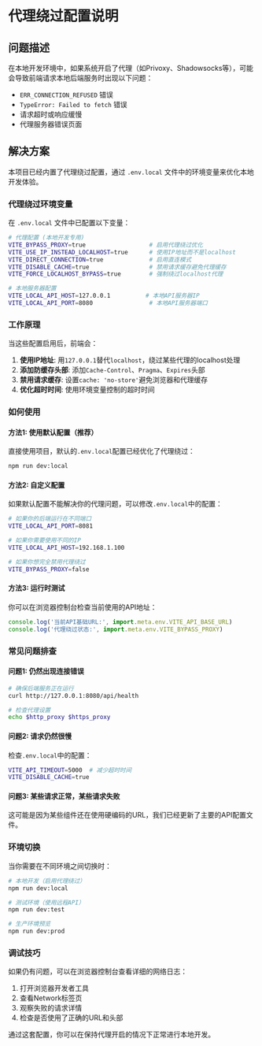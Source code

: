 # 代理绕过配置说明

## 问题描述

在本地开发环境中，如果系统开启了代理（如Privoxy、Shadowsocks等），可能会导致前端请求本地后端服务时出现以下问题：

- `ERR_CONNECTION_REFUSED` 错误
- `TypeError: Failed to fetch` 错误
- 请求超时或响应缓慢
- 代理服务器错误页面

## 解决方案

本项目已经内置了代理绕过配置，通过 `.env.local` 文件中的环境变量来优化本地开发体验。

### 代理绕过环境变量

在 `.env.local` 文件中已配置以下变量：

```bash
# 代理配置 (本地开发专用)
VITE_BYPASS_PROXY=true                  # 启用代理绕过优化
VITE_USE_IP_INSTEAD_LOCALHOST=true      # 使用IP地址而不是localhost
VITE_DIRECT_CONNECTION=true             # 启用直连模式
VITE_DISABLE_CACHE=true                 # 禁用请求缓存避免代理缓存
VITE_FORCE_LOCALHOST_BYPASS=true        # 强制绕过localhost代理

# 本地服务器配置
VITE_LOCAL_API_HOST=127.0.0.1          # 本地API服务器IP
VITE_LOCAL_API_PORT=8080                # 本地API服务器端口
```

### 工作原理

当这些配置启用后，前端会：

1. **使用IP地址**: 用`127.0.0.1`替代`localhost`，绕过某些代理的localhost处理
2. **添加防缓存头部**: 添加`Cache-Control`、`Pragma`、`Expires`头部
3. **禁用请求缓存**: 设置`cache: 'no-store'`避免浏览器和代理缓存
4. **优化超时时间**: 使用环境变量控制的超时时间

### 如何使用

#### 方法1: 使用默认配置（推荐）
直接使用项目，默认的`.env.local`配置已经优化了代理绕过：

```bash
npm run dev:local
```

#### 方法2: 自定义配置
如果默认配置不能解决你的代理问题，可以修改`.env.local`中的配置：

```bash
# 如果你的后端运行在不同端口
VITE_LOCAL_API_PORT=8081

# 如果你需要使用不同的IP
VITE_LOCAL_API_HOST=192.168.1.100

# 如果你想完全禁用代理绕过
VITE_BYPASS_PROXY=false
```

#### 方法3: 运行时测试
你可以在浏览器控制台检查当前使用的API地址：

```javascript
console.log('当前API基础URL:', import.meta.env.VITE_API_BASE_URL)
console.log('代理绕过状态:', import.meta.env.VITE_BYPASS_PROXY)
```

### 常见问题排查

#### 问题1: 仍然出现连接错误
```bash
# 确保后端服务正在运行
curl http://127.0.0.1:8080/api/health

# 检查代理设置
echo $http_proxy $https_proxy
```

#### 问题2: 请求仍然很慢
检查`.env.local`中的配置：
```bash
VITE_API_TIMEOUT=5000  # 减少超时时间
VITE_DISABLE_CACHE=true
```

#### 问题3: 某些请求正常，某些请求失败
这可能是因为某些组件还在使用硬编码的URL，我们已经更新了主要的API配置文件。

### 环境切换

当你需要在不同环境之间切换时：

```bash
# 本地开发（启用代理绕过）
npm run dev:local

# 测试环境（使用远程API）
npm run dev:test

# 生产环境预览
npm run dev:prod
```

### 调试技巧

如果仍有问题，可以在浏览器控制台查看详细的网络日志：

1. 打开浏览器开发者工具
2. 查看Network标签页
3. 观察失败的请求详情
4. 检查是否使用了正确的URL和头部

通过这套配置，你可以在保持代理开启的情况下正常进行本地开发。